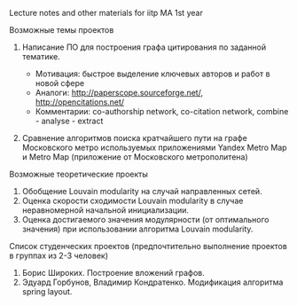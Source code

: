Lecture notes and other materials for iitp MA 1st year



Возможные темы проектов

1. Написание ПО для построения графа цитирования по заданной тематике.
	- Мотивация: быстрое выделение ключевых авторов и работ в новой сфере
	- Аналоги: http://paperscope.sourceforge.net/, http://opencitations.net/	
	- Комментарии: co-authorship network, co-citation network, combine - analyse - extract

2. Сравнение алгоритмов поиска кратчайшего пути на графе Московского метро используемых приложениями Yandex Metro Map и Metro Map (приложение от Московского метрополитена) 

Возможные теоретические проекты

1. Обобщение Louvain modularity на случай направленных сетей.
2. Оценка скорости сходимости Louvain modularity в случае неравномерной начальной инициализации.
3. Оценка достигаемого значения модулярности (от оптимального значения) при использовании алгоритма Louvain modularity.


Список студенческих проектов 
(предпочтительно выполнение проектов в группах из 2-3 человек)


1. Борис Широких. Построение вложений графов. 
2. Эдуард Горбунов, Владимир Кондратенко. Модификация алгоритма spring layout.
